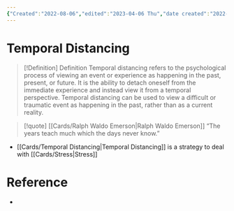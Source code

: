 ```yaml
---
{"Created":"2022-08-06","edited":"2023-04-06 Thu","date created":"2022-08-06 Sat","dg-publish":true,"permalink":"/cards/temporal-distancing/","dgPassFrontmatter":true}
---
```


# Temporal Distancing

> [!Definition] Definition
> Temporal distancing refers to the psychological process of viewing an event or experience as happening in the past, present, or future. It is the ability to detach oneself from the immediate experience and instead view it from a temporal perspective. Temporal distancing can be used to view a difficult or traumatic event as happening in the past, rather than as a current reality.

> [!quote] [[Cards/Ralph Waldo Emerson\|Ralph Waldo Emerson]]
> “The years teach much which the days never know.”

- [[Cards/Temporal Distancing\|Temporal Distancing]] is a strategy to deal with [[Cards/Stress\|Stress]]

# Reference

- 
